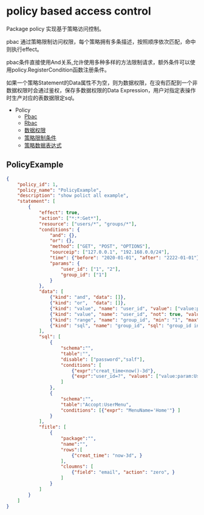 # policy based access control

Package policy 实现基于策略访问控制。

pbac 通过策略限制访问权限，每个策略拥有多条描述，按照顺序依次匹配，命中则执行effect。

pbac条件直接使用And关系,允许使用多种多样的方法限制请求，额外条件可以使用policy.RegisterCondition函数注册条件。

如果一个策略Statement的Data属性不为空，则为数据权限，在没有匹配到一个非数据权限时会通过鉴权，保存多数据权限的Data Expression，用户对指定表操作时生产对应的表数据限定sql。

- Policy
	- [Pbac](../_example/policyPbac.go)
	- [Rbac](../_example/policyRbac.go)
	- [数据权限](../_example/policyData.go)
	- [策略限制条件](../_example/policyCondition.go)
	- [策略数据表达式](../_example/policyExpression.go)

## PolicyExample

```json
{
	"policy_id": 1,
	"policy_name": "PolicyExample",
	"description": "show polict all example",
	"statement": [
		{
			"effect": true,
			"action": ["*:*:Get*"],
			"resource": ["users/*",	"groups/*"],
			"conditions": {
				"and": {},
				"or": {},
				"method": ["GET", "POST", "OPTIONS"],
				"sourceip": ["127.0.0.1", "192.168.0.0/24"],
				"time": {"before": "2020-01-01", "after": "2222-01-01"},
				"params": {
					"user_id": ["1", "2"],
					"group_id": ["1"]
				}
			},
			"data": [
				{"kind": "and",	"data": []},
				{"kind": "or",	"data": []},
				{"kind": "value", "name": "user_id", "value": ["value:param:Userid"]},
				{"kind": "value", "name": "user_id", "not": true, "value": ["value:param:Userid"]},
				{"kind": "range", "name": "group_id", "min": "1", "max": "4"},
				{"kind": "sql", "name": "group_id", "sql": "group_id in %s", "value": ["1", "3"]}
			],
			"sql": [
				{
					"schema":"",
					"table":"",
					"disable": ["password","salf"],
					"conditions": [
						{"expr":"creat_time<now()-3d"},
						{"expr":"user_id=?", "values": ["value:param:Userid"] }
					]
				},
				{
					"schema":"",
					"table":"Accopt:UserMenu",
					"conditions": [{"expr": "MenuName='Home'"} ]
				}
			],
			"fitle": [
				{
					"package":"",
					"name":"",
					"rows":[
						{"creat_time": "now-3d", } 
					],
					"cloumns": [
						{"field": "email", "action": "zero", }
					]
				}
			]
		}
	]
}
```
